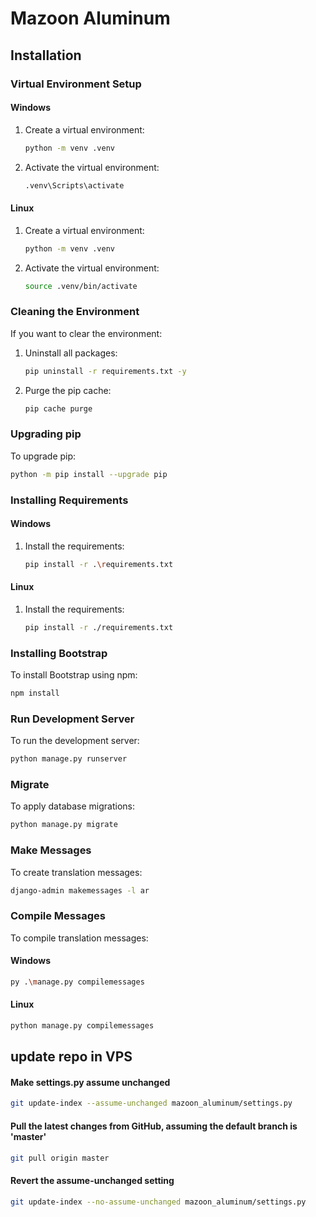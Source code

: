
# Mazoon Aluminum

## Installation

### Virtual Environment Setup

#### Windows

1. Create a virtual environment:
   ```bash
   python -m venv .venv
   ```
2. Activate the virtual environment:
   ```bash
   .venv\Scripts\activate
   ```

#### Linux

1. Create a virtual environment:
   ```bash
   python -m venv .venv
   ```
2. Activate the virtual environment:
   ```bash
   source .venv/bin/activate
   ```

### Cleaning the Environment

If you want to clear the environment:

1. Uninstall all packages:
   ```bash
   pip uninstall -r requirements.txt -y
   ```
2. Purge the pip cache:
   ```bash
   pip cache purge
   ```

### Upgrading pip

To upgrade pip:

```bash
python -m pip install --upgrade pip
```

### Installing Requirements

#### Windows

1. Install the requirements:
   ```bash
   pip install -r .\requirements.txt
   ```

#### Linux

1. Install the requirements:
   ```bash
   pip install -r ./requirements.txt
   ```

### Installing Bootstrap

To install Bootstrap using npm:

```bash
npm install
```

### Run Development Server

To run the development server:

```bash
python manage.py runserver
```

### Migrate

To apply database migrations:

```bash
python manage.py migrate
```

### Make Messages

To create translation messages:

```bash
django-admin makemessages -l ar
```

### Compile Messages

To compile translation messages:

#### Windows

```bash
py .\manage.py compilemessages
```

#### Linux

```bash
python manage.py compilemessages
```


## update repo in VPS
#### Make settings.py assume unchanged
```bash
git update-index --assume-unchanged mazoon_aluminum/settings.py
```
#### Pull the latest changes from GitHub, assuming the default branch is 'master'
```bash
git pull origin master
```

#### Revert the assume-unchanged setting
```bash
git update-index --no-assume-unchanged mazoon_aluminum/settings.py
```